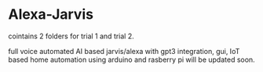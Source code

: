 # Alexa-Jarvis
cointains 2 folders for trial 1 and trial 2.

full voice automated AI based jarvis/alexa with gpt3 integration, gui, IoT based home automation using arduino and rasberry pi will be updated soon.
